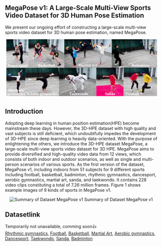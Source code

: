 ## MegaPose v1: A Large-Scale Multi-View Sports Video Dataset for 3D Human Pose Estimation
We present our ongoing effort of constructing a large-scale multi-view sports video dataset for 3D human pose estimation, named MegaPose.

![](images/profile.png)

## Introduction
Adopting deep learning in human position estimation(HPE) become mainstream these days. However, the 3D-HPE dataset with high quality and vast subjects is still deficient, which undoubtfully impedes the development of 3D-HPE since deep learning is heavily data-oriented. With the purpose of enlightening the others, we introduce the 3D-HPE dataset MegaPose, a large-scale multi-view sports video dataset for 3D HPE. MegaPose aims to provide diversified and high-quality video data from 12 views, which consists of both indoor and outdoor scenarios, as well as single and multi-person scenarios of various sports.  As the first version of the dataset, MegaPose v1, including indoors from 51 subjects for 9 different sports including football, basketball, badminton, rhythmic gymnastics, dancesport, aerobic gymnastics, martial art, sanda, and taekwondo. It contains 228 video clips constituting a total of 7.26 million frames. Figure 1 shows example images of 9 kinds of sports in MegaPose v1.

<p align="center">
  <img width="1000" src="https://github.com/mega-pose/MegaPose/blob/main/images/summary.png" alt="Summary of Dataset MegaPose v1">
  Summary of Dataset MegaPose v1
</p>

## Datasetlink
Temporarily not unavailable, comming soon:+1: <br/>
[Rhythmic gymnastics](datasets/RhythmicGymnastics), [Football](datasets/Football), [Basketball](datasets/Basketball), [Martial Art](datasets/MartialArt), [Aerobic gymnastics](datasets/AerobicGymnastics), [Dancesport](datasets/Dancesport), [Taekwondo](datasets/Taekwondo), [Sanda](datasets/Sanda), [Badminton](datasets/Badminton)
